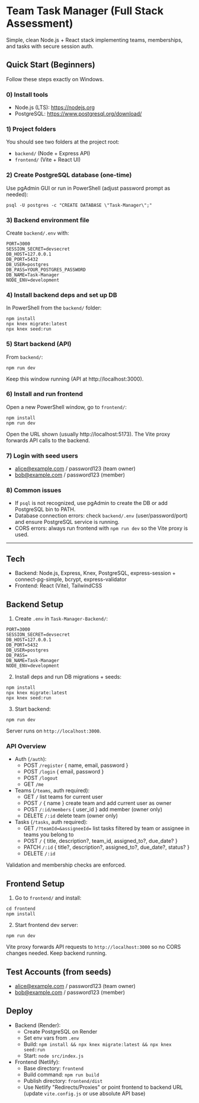 # Team Task Manager (Full Stack Assessment)

Simple, clean Node.js + React stack implementing teams, memberships, and tasks with secure session auth.

## Quick Start (Beginners)

Follow these steps exactly on Windows.

### 0) Install tools

- Node.js (LTS): https://nodejs.org
- PostgreSQL: https://www.postgresql.org/download/

### 1) Project folders

You should see two folders at the project root:

- `backend/` (Node + Express API)
- `frontend/` (Vite + React UI)

### 2) Create PostgreSQL database (one-time)

Use pgAdmin GUI or run in PowerShell (adjust password prompt as needed):

```
psql -U postgres -c "CREATE DATABASE \"Task-Manager\";"
```

### 3) Backend environment file

Create `backend/.env` with:

```
PORT=3000
SESSION_SECRET=devsecret
DB_HOST=127.0.0.1
DB_PORT=5432
DB_USER=postgres
DB_PASS=YOUR_POSTGRES_PASSWORD
DB_NAME=Task-Manager
NODE_ENV=development
```

### 4) Install backend deps and set up DB

In PowerShell from the `backend/` folder:

```
npm install
npx knex migrate:latest
npx knex seed:run
```

### 5) Start backend (API)

From `backend/`:

```
npm run dev
```

Keep this window running (API at http://localhost:3000).

### 6) Install and run frontend

Open a new PowerShell window, go to `frontend/`:

```
npm install
npm run dev
```

Open the URL shown (usually http://localhost:5173). The Vite proxy forwards API calls to the backend.

### 7) Login with seed users

- alice@example.com / password123 (team owner)
- bob@example.com / password123 (member)

### 8) Common issues

- If `psql` is not recognized, use pgAdmin to create the DB or add PostgreSQL bin to PATH.
- Database connection errors: check `backend/.env` (user/password/port) and ensure PostgreSQL service is running.
- CORS errors: always run frontend with `npm run dev` so the Vite proxy is used.

---

## Tech

- Backend: Node.js, Express, Knex, PostgreSQL, express-session + connect-pg-simple, bcrypt, express-validator
- Frontend: React (Vite), TailwindCSS

## Backend Setup

1. Create `.env` in `Task-Manager-Backend/`:

```
PORT=3000
SESSION_SECRET=devsecret
DB_HOST=127.0.0.1
DB_PORT=5432
DB_USER=postgres
DB_PASS=
DB_NAME=Task-Manager
NODE_ENV=development
```

2. Install deps and run DB migrations + seeds:

```
npm install
npx knex migrate:latest
npx knex seed:run
```

3. Start backend:

```
npm run dev
```

Server runs on `http://localhost:3000`.

### API Overview

- Auth (`/auth`):
  - POST `/register` { name, email, password }
  - POST `/login` { email, password }
  - POST `/logout`
  - GET `/me`
- Teams (`/teams`, auth required):
  - GET `/` list teams for current user
  - POST `/` { name } create team and add current user as owner
  - POST `/:id/members` { user_id } add member (owner only)
  - DELETE `/:id` delete team (owner only)
- Tasks (`/tasks`, auth required):
  - GET `/?teamId=&assigneeId=` list tasks filtered by team or assignee in teams you belong to
  - POST `/` { title, description?, team_id, assigned_to?, due_date? }
  - PATCH `/:id` { title?, description?, assigned_to?, due_date?, status? }
  - DELETE `/:id`

Validation and membership checks are enforced.

## Frontend Setup

1. Go to `frontend/` and install:

```
cd frontend
npm install
```

2. Start frontend dev server:

```
npm run dev
```

Vite proxy forwards API requests to `http://localhost:3000` so no CORS changes needed. Keep backend running.

## Test Accounts (from seeds)

- alice@example.com / password123 (team owner)
- bob@example.com / password123 (member)

## Deploy

- Backend (Render):
  - Create PostgreSQL on Render
  - Set env vars from `.env`
  - Build: `npm install && npx knex migrate:latest && npx knex seed:run`
  - Start: `node src/index.js`
- Frontend (Netlify):
  - Base directory: `frontend`
  - Build command: `npm run build`
  - Publish directory: `frontend/dist`
  - Use Netlify "Redirects/Proxies" or point frontend to backend URL (update `vite.config.js` or use absolute API base)
